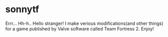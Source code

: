 sonnytf
=======

Errr... Hh-h.. Hello stranger! I make verious modifications(and other things) for a game published by Valve software called Team Fortress 2. Enjoy!
